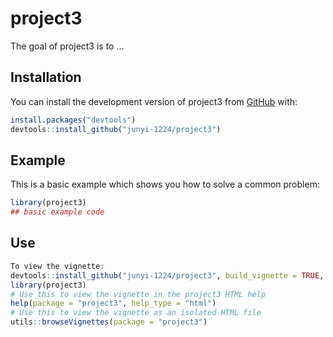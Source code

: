 
# project3

<!-- badges: start -->
<!-- badges: end -->

The goal of project3 is to ...

## Installation

You can install the development version of project3 from [GitHub](https://github.com/) with:

``` r
install.packages("devtools")
devtools::install_github("junyi-1224/project3")
```


## Example

This is a basic example which shows you how to solve a common problem:

``` r
library(project3)
## basic example code
```

## Use 

``` r
To view the vignette:
devtools::install_github("junyi-1224/project3", build_vignette = TRUE, build_opts = c())
library(project3)
# Use this to view the vignette in the project3 HTML help
help(package = "project3", help_type = "html")
# Use this to view the vignette as an isolated HTML file
utils::browseVignettes(package = "project3")
```
